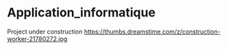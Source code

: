 # Application_informatique
Project under construction
https://thumbs.dreamstime.com/z/construction-worker-21780272.jpg
